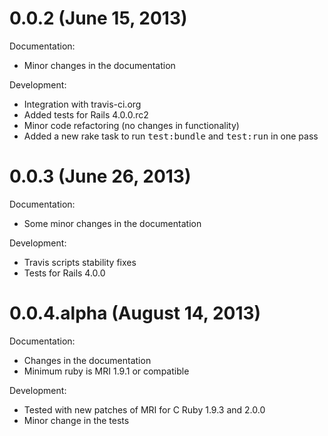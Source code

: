 0.0.2 (June 15, 2013)
=====================

Documentation:

  - Minor changes in the documentation

Development:

  - Integration with travis-ci.org
  - Added tests for Rails 4.0.0.rc2
  - Minor code refactoring (no changes in functionality)
  - Added a new rake task to run <tt>test:bundle</tt> and <tt>test:run</tt> in one pass

0.0.3 (June 26, 2013)
=====================

Documentation:

  - Some minor changes in the documentation

Development:

  - Travis scripts stability fixes
  - Tests for Rails 4.0.0

0.0.4.alpha (August 14, 2013)
=============================

Documentation:

  - Changes in the documentation
  - Minimum ruby is MRI 1.9.1 or compatible

Development:

  - Tested with new patches of MRI for C Ruby 1.9.3 and 2.0.0
  - Minor change in the tests

